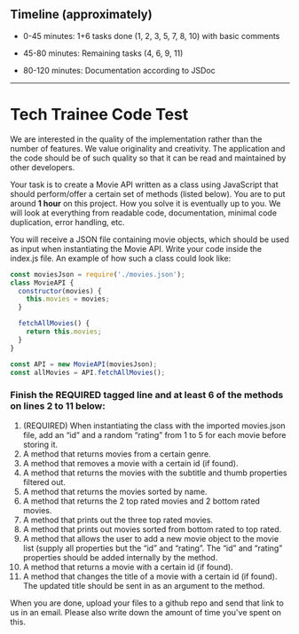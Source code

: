 ## Timeline (approximately)

- 0-45 minutes: 1+6 tasks done (1, 2, 3, 5, 7, 8, 10) with basic comments

- 45-80 minutes: Remaining tasks (4, 6, 9, 11)

- 80-120 minutes: Documentation according to JSDoc
<hr>

# Tech Trainee Code Test

We are interested in the quality of the implementation rather than the number of features. We value originality and creativity. The application and the code should be of such quality so that it can be read and maintained by other developers.

Your task is to create a Movie API written as a class using JavaScript that should perform/offer a certain set of methods (listed below). You are to put around **1 hour** on this project. How you solve it is eventually up to you. We will look at everything from readable code, documentation, minimal code duplication, error handling, etc.

You will receive a JSON file containing movie objects, which should be used as input when instantiating the Movie API. Write your code inside the index.js file. An example of how such a class could look like:

```javascript
const moviesJson = require('./movies.json');
class MovieAPI {
  constructor(movies) {
    this.movies = movies;
  }

  fetchAllMovies() {
    return this.movies;
  }
}

const API = new MovieAPI(moviesJson);
const allMovies = API.fetchAllMovies();
```

### Finish the REQUIRED tagged line and at least 6 of the methods on lines 2 to 11 below:

1. (REQUIRED) When instantiating the class with the imported movies.json file, add an “id” and a random “rating” from 1 to 5 for each movie before storing it.
2. A method that returns movies from a certain genre.
3. A method that removes a movie with a certain id (if found).
4. A method that returns the movies with the subtitle and thumb properties filtered out.
5. A method that returns the movies sorted by name.
6. A method that returns the 2 top rated movies and 2 bottom rated movies.
7. A method that prints out the three top rated movies.
8. A method that prints out movies sorted from bottom rated to top rated.
9. A method that allows the user to add a new movie object to the movie list (supply all properties but the “id” and “rating”. The “id” and “rating” properties should be added internally by the method.
10. A method that returns a movie with a certain id (if found).
11. A method that changes the title of a movie with a certain id (if found). The updated title should be sent in as an argument to the method.

When you are done, upload your files to a github repo and send that link to us in an email. Please also write down the amount of time you've spent on this.
